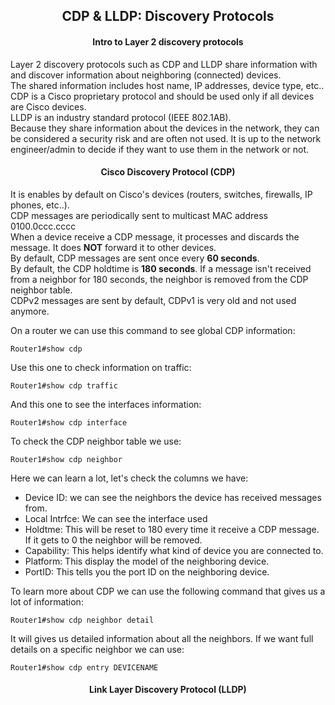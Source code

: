 <h2 align="center">CDP & LLDP: Discovery Protocols</h2>

<h4 align="center">Intro to Layer 2 discovery protocols</h4>

Layer 2 discovery protocols such as CDP and LLDP share information with and discover information about neighboring (connected) devices. \
The shared information includes host name, IP addresses, device type, etc.. \
CDP is a Cisco proprietary protocol and should be used only if all devices are Cisco devices.\
LLDP is an industry standard protocol (IEEE 802.1AB). \
Because they share information about the devices in the network, they can be considered a security risk and are often not used. It is up to the network engineer/admin to decide if they want to use them in the network or not.

<h4 align="center">Cisco Discovery Protocol (CDP)</h4>

It is enables by default on Cisco's devices (routers, switches, firewalls, IP phones, etc..). \
CDP messages are periodically sent to multicast MAC address 0100.0ccc.cccc \
When a device receive a CDP message, it processes and discards the message. It does <b>NOT</b> forward it to other devices. \
By default, CDP messages are sent once every <b>60 seconds</b>. \
By default, the CDP holdtime  is <b>180 seconds</b>. If a message isn't received from a neighbor for 180 seconds, the neighbor is removed from the CDP neighbor table. \
CDPv2 messages are sent by default, CDPv1 is very old and not used anymore.

On a router we can use this command to see global CDP information:

    Router1#show cdp

Use this one to check information on traffic:

    Router1#show cdp traffic

And this one to see the interfaces information:

    Router1#show cdp interface

To check the CDP neighbor table we use:

    Router1#show cdp neighbor

Here we can learn a lot, let's check the columns we have:
- Device ID: we can see the neighbors the device has received messages from.
- Local Intrfce: We can see the interface used
- Holdtme: This will be reset to 180 every time it receive a CDP message. If it gets to 0 the neighbor will be removed.
- Capability: This helps identify what kind of device you are connected to.
- Platform: This display the model of the neighboring device.
- PortID: This tells you the port ID on the neighboring device.

To learn more about CDP we can use the following command that gives us a lot of information:

    Router1#show cdp neighbor detail

It will gives us detailed information about all the neighbors. If we want full details on a specific neighbor we can use:

    Router1#show cdp entry DEVICENAME


<h4 align="center">Link Layer Discovery Protocol (LLDP)</h4>
